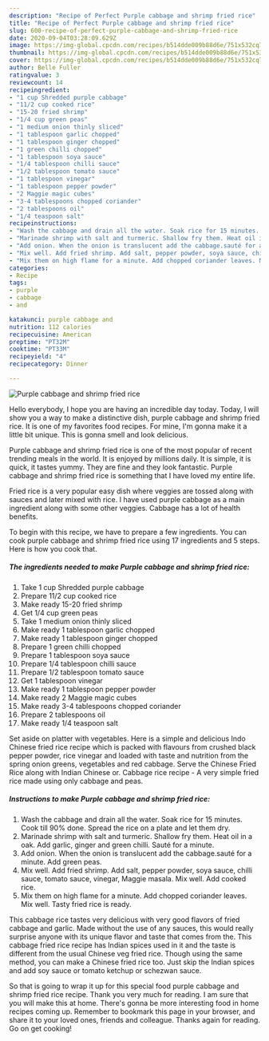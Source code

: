 ```yaml
---
description: "Recipe of Perfect Purple cabbage and shrimp fried rice"
title: "Recipe of Perfect Purple cabbage and shrimp fried rice"
slug: 600-recipe-of-perfect-purple-cabbage-and-shrimp-fried-rice
date: 2020-09-04T03:28:09.629Z
image: https://img-global.cpcdn.com/recipes/b514dde009b88d6e/751x532cq70/purple-cabbage-and-shrimp-fried-rice-recipe-main-photo.jpg
thumbnail: https://img-global.cpcdn.com/recipes/b514dde009b88d6e/751x532cq70/purple-cabbage-and-shrimp-fried-rice-recipe-main-photo.jpg
cover: https://img-global.cpcdn.com/recipes/b514dde009b88d6e/751x532cq70/purple-cabbage-and-shrimp-fried-rice-recipe-main-photo.jpg
author: Belle Fuller
ratingvalue: 3
reviewcount: 14
recipeingredient:
- "1 cup Shredded purple cabbage"
- "11/2 cup cooked rice"
- "15-20 fried shrimp"
- "1/4 cup green peas"
- "1 medium onion thinly sliced"
- "1 tablespoon garlic chopped"
- "1 tablespoon ginger chopped"
- "1 green chilli chopped"
- "1 tablespoon soya sauce"
- "1/4 tablespoon chilli sauce"
- "1/2 tablespoon tomato sauce"
- "1 tablespoon vinegar"
- "1 tablespoon pepper powder"
- "2 Maggie magic cubes"
- "3-4 tablespoons chopped coriander"
- "2 tablespoons oil"
- "1/4 teaspoon salt"
recipeinstructions:
- "Wash the cabbage and drain all the water. Soak rice for 15 minutes. Cook till 90% done. Spread the rice on a plate and let them dry."
- "Marinade shrimp with salt and turmeric. Shallow fry them. Heat oil in a oak. Add garlic, ginger and green chilli. Sauté for a minute."
- "Add onion. When the onion is translucent add the cabbage.sauté for a minute. Add green peas."
- "Mix well. Add fried shrimp. Add salt, pepper powder, soya sauce, chilli sauce, tomato sauce, vinegar, Maggie masala. Mix well. Add cooked rice."
- "Mix them on high flame for a minute. Add chopped coriander leaves. Mix well. Tasty fried rice is ready."
categories:
- Recipe
tags:
- purple
- cabbage
- and

katakunci: purple cabbage and 
nutrition: 112 calories
recipecuisine: American
preptime: "PT32M"
cooktime: "PT33M"
recipeyield: "4"
recipecategory: Dinner

---
```



![Purple cabbage and shrimp fried rice](https://img-global.cpcdn.com/recipes/b514dde009b88d6e/751x532cq70/purple-cabbage-and-shrimp-fried-rice-recipe-main-photo.jpg)

Hello everybody, I hope you are having an incredible day today. Today, I will show you a way to make a distinctive dish, purple cabbage and shrimp fried rice. It is one of my favorites food recipes. For mine, I'm gonna make it a little bit unique. This is gonna smell and look delicious.

Purple cabbage and shrimp fried rice is one of the most popular of recent trending meals in the world. It is enjoyed by millions daily. It is simple, it is quick, it tastes yummy. They are fine and they look fantastic. Purple cabbage and shrimp fried rice is something that I have loved my entire life.

Fried rice is a very popular easy dish where veggies are tossed along with sauces and later mixed with rice. I have used purple cabbage as a main ingredient along with some other veggies. Cabbage has a lot of health benefits.


To begin with this recipe, we have to prepare a few ingredients. You can cook purple cabbage and shrimp fried rice using 17 ingredients and 5 steps. Here is how you cook that.

<!--inarticleads1-->

##### The ingredients needed to make Purple cabbage and shrimp fried rice:

1. Take 1 cup Shredded purple cabbage
1. Prepare 11/2 cup cooked rice
1. Make ready 15-20 fried shrimp
1. Get 1/4 cup green peas
1. Take 1 medium onion thinly sliced
1. Make ready 1 tablespoon garlic chopped
1. Make ready 1 tablespoon ginger chopped
1. Prepare 1 green chilli chopped
1. Prepare 1 tablespoon soya sauce
1. Prepare 1/4 tablespoon chilli sauce
1. Prepare 1/2 tablespoon tomato sauce
1. Get 1 tablespoon vinegar
1. Make ready 1 tablespoon pepper powder
1. Make ready 2 Maggie magic cubes
1. Make ready 3-4 tablespoons chopped coriander
1. Prepare 2 tablespoons oil
1. Make ready 1/4 teaspoon salt


Set aside on platter with vegetables. Here is a simple and delicious Indo Chinese fried rice recipe which is packed with flavours from crushed black pepper powder, rice vinegar and loaded with taste and nutrition from the spring onion greens, vegetables and red cabbage. Serve the Chinese Fried Rice along with Indian Chinese or. Cabbage rice recipe - A very simple fried rice made using only cabbage and peas. 

<!--inarticleads2-->

##### Instructions to make Purple cabbage and shrimp fried rice:

1. Wash the cabbage and drain all the water. Soak rice for 15 minutes. Cook till 90% done. Spread the rice on a plate and let them dry.
1. Marinade shrimp with salt and turmeric. Shallow fry them. Heat oil in a oak. Add garlic, ginger and green chilli. Sauté for a minute.
1. Add onion. When the onion is translucent add the cabbage.sauté for a minute. Add green peas.
1. Mix well. Add fried shrimp. Add salt, pepper powder, soya sauce, chilli sauce, tomato sauce, vinegar, Maggie masala. Mix well. Add cooked rice.
1. Mix them on high flame for a minute. Add chopped coriander leaves. Mix well. Tasty fried rice is ready.


This cabbage rice tastes very delicious with very good flavors of fried cabbage and garlic. Made without the use of any sauces, this would really surprise anyone with its unique flavor and taste that comes from the. This cabbage fried rice recipe has Indian spices used in it and the taste is different from the usual Chinese veg fried rice. Though using the same method, you can make a Chinese fried rice too. Just skip the Indian spices and add soy sauce or tomato ketchup or schezwan sauce. 

So that is going to wrap it up for this special food purple cabbage and shrimp fried rice recipe. Thank you very much for reading. I am sure that you will make this at home. There's gonna be more interesting food in home recipes coming up. Remember to bookmark this page in your browser, and share it to your loved ones, friends and colleague. Thanks again for reading. Go on get cooking!
